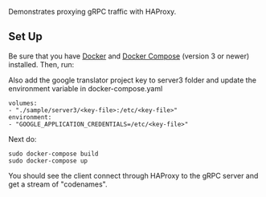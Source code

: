 Demonstrates proxying gRPC traffic with HAProxy.

## Set Up

Be sure that you have [Docker](https://docs.docker.com/v17.12/install/) and [Docker Compose](https://docs.docker.com/compose/install/) (version 3 or newer) installed. Then, run:

Also add the google translator project key to server3 folder and update the environment variable in docker-compose.yaml
```
volumes:
- "./sample/server3/<key-file>:/etc/<key-file>"
environment:
- "GOOGLE_APPLICATION_CREDENTIALS=/etc/<key-file>"
```
Next do: 

```
sudo docker-compose build
sudo docker-compose up
```

You should see the client connect through HAProxy to the gRPC server and get a stream of "codenames".

